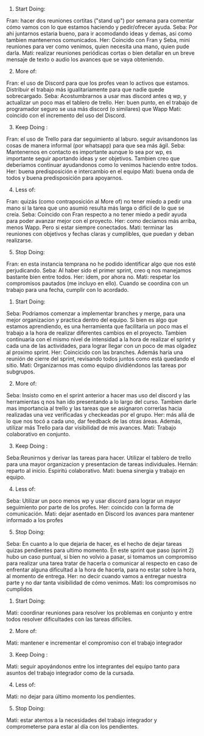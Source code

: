 <!-- La retrospectiva
A esta altura ya tenemos un sprint terminado. Eso quiere decir que tienen evidencia de cómo
funcionó el grupo durante estas semanas y es un muy buen momento para hacer un análisis.
La retrospectiva se centra en mejorar como equipo. Los invitamos a que implementen la
dinámica de la estrella de mar que busca resaltar aquello que hay que:
1. Comenzar a hacer.
2. Hacer más.
3. Continuar haciendo.
4. Hacer menos.
5. Dejar de hacer.
Pueden leer más sobre esta ceremonia aquí: https://proyectosagiles.org/2009/06/14/retrospectiva-estrella-mar-starfish-retrospective-scrum/ -->

<!-- lo siguiente son las partes de la "estrella de mar", cada uno agregue lo que le parezca en cada ítem: -->

1. Start Doing: 
<!-- Aquí van todas aquellas cosas innovadoras o que por cierta curiosidad queremos probar. O tal vez son soluciones comprobadas que notamos que deberíamos usar. Por ejemplo usar una wiki para la comunicación o repositorio interno. -->
Fran: hacer dos reuniones cortitas ("stand up") por semana para comentar cómo vamos con lo que estamos haciendo y pedir/ofrecer ayuda.
Seba: Por ahi juntarnos estaria bueno, para ir acomodando ideas y demas, asi como tambien mantenernos comunicados.
Her: Coincido con Fran y Seba, mini reuniones para ver como venimos, quien necesita una mano, quien pude darla.
Mati: realizar reuniones periódicas cortas o bien detallar en un breve mensaje de texto o audio los avances que se vaya obteniendo.

2. More of: 
<!-- Este paso personalmente considero que será alimentado por el anterior en las siguiente retrospectiva (espero). Es decir que los [Start Doing] se convertirán en [More of]. Esto significa aquellas cosas que estamos usando o haciendo y que queremos que mejoren. Son practicas que creemos que requiere mas refinamiento y que nos gustan mucho por ello hay que darles mas. -->
Fran: el uso de Discord para que los profes vean lo activos que estamos. Distribuir el trabajo más igualitariamente para que nadie  quede sobrecargado.
Seba: Acostumbrarnos a usar mas discord antes q wp, y actualizar un poco mas el tablero de trello.
Her: buen punto, en el trabajo de programador seguro se usa más discord (o similares) que Wapp
Mati: coincido con el incremento del uso del Discord. 
 
3. Keep Doing : 
<!-- Como secuencia lógica aquello que fue un [More of] llegaría a un nivel de maduración y se convertirá en [Keep Doing]. Es aquello que venimos haciendo y que nos brinda valor. Debemos seguir haciéndolo pero no será preocupación mejorarlo. Está bien como esta. -->
Fran: el uso de Trello para dar seguimiento al laburo. seguir avisandonos las cosas de manera informal (por whatsapp) para que sea más ágil.
Seba: Mantenernos en contacto es importante aunque lo sea por wp, es importante seguir aportando ideas y ser objetivos. Tambien creo que deberiamos continuar ayudandonos como lo venimos haciendo entre todos.
Her: buena predisposición e intercambio en el equipo
Mati: buena onda de todos y buena predisposición para apoyarnos.

4. Less of: 
<!-- En este punto ponemos aquello que tal vez en una retrospectiva fue [Start Doing] pero no nos genero el valor que queriamos. Aquello que intentamos pero no nos dan tanto beneficio como se esperaba. Está bien, démosle como una segunda oportunidad, pero no esta en nuestras prioridades. Tal vez no nos funcione. También puede ser el quitar una parte de una práctica como el reporte de horas mensual o cosas por el estilo, es decir, obligatorias de cumplir pero no nos aportan valor. Y es ahí donde seguimos con el -->
Fran: quizás (como contraposición al More of) no tener miedo a pedir una mano si la tarea que uno asumió resulta más larga o difícil de lo que se creía.
Seba: Coincido con Fran respecto a no tener miedo a pedir ayuda para poder avanzar mejor con el proyecto.
Her: como decíamos más arriba, menos Wapp. Pero si estar siempre conectados.
Mati: terminar las reuniones con objetivos y fechas claras y cumplibles, que puedan y deban realizarse.

5. Stop Doing:
 <!-- En este punto exponemos aquellas practicas que a pesar de ser [Less of] pues podemos eliminarlas. Cuando el equipo ve que no le da valor o simplemente no le gusta una practica puede optar por eliminarla. -->
 
 Fran: en esta instancia temprana no he podido identificar algo que nos esté perjudicando.
 Seba: Al haber sido el primer sprint, creo q nos manejamos bastante bien entre todos.
 Her: idem, por ahora no.
 Mati: respetar los compromisos pautados (me incluyo en ello). Cuando se coordina con un trabajo para una fecha, cumplir con lo acordado.


<!-- --------------------------------------------------------------------------------------------------------//------------------------------------------------------------------------------------------------------------ -->

 <!-- RETROSPECTIVA DE SPRINT 2 -->
 <!--
    1. Comenzar a hacer.
    2. Hacer más.
    3. Continuar haciendo.
    4. Hacer menos.
    5. Dejar de hacer.
-->


1. Start Doing: 
<!-- Aquí van todas aquellas cosas innovadoras o que por cierta curiosidad queremos probar. O tal vez son soluciones comprobadas que notamos que deberíamos usar. Por ejemplo usar una wiki para la comunicación o repositorio interno. -->
Seba: Podriamos comenzar a implementar branches y merge, para una mejor organizacion y practica dentro del equipo. Si bien es algo que estamos aprendiendo, es una herramienta que facilitaria un poco mas el trabajo a la hora de realizar diferentes cambios en el proyecto.
Tambien continuaria con el mismo nivel de intensidad a la hora de realizar el sprint y cada una de las actividades, para lograr llegar con un poco de mas olgadez al proximo sprint.
Her: Coincicido con las branches. Además haría una reunión de cierre del sprint, revisando todos juntos como está quedando el sitio.
Mati: Organizarnos mas como equipo dividiéndonos las tareas por subgrupos.

2. More of:
<!-- Este paso personalmente considero que será alimentado por el anterior en las siguiente retrospectiva (espero). Es decir que los [Start Doing] se convertirán en [More of]. Esto significa aquellas cosas que estamos usando o haciendo y que queremos que mejoren. Son practicas que creemos que requiere mas refinamiento y que nos gustan mucho por ello hay que darles mas. -->
Seba: Insisto como en el sprint anterior a hacer mas uso del discord y las herramientas q nos han ido presentando a lo largo del curso. Tambien darle mas importancia al trello y las tareas que se asignaron correrlas hacia realizadas una vez verificadas y checkeadas por el grupo.
Her: más allá de lo que nos tocó a cada uno, dar feedback de las otras áreas. Además, utilizar más Trello para dar visibilidad de mis avances.
Mati: Trabajo colaborativo en conjunto.

3. Keep Doing : 
<!-- Como secuencia lógica aquello que fue un [More of] llegaría a un nivel de maduración y se convertirá en [Keep Doing]. Es aquello que venimos haciendo y que nos brinda valor. Debemos seguir haciéndolo pero no será preocupación mejorarlo. Está bien como esta. -->
Seba:Reunirnos y derivar las tareas para hacer. Utilizar el tablero de trello para una mayor organizacion y presentacion de tareas individuales.
Hernán: reparto al inicio. Espiritú colaborativo.
Mati: buena sinergia y trabajo en equipo.

4. Less of: 
<!-- En este punto ponemos aquello que tal vez en una retrospectiva fue [Start Doing] pero no nos genero el valor que queriamos. Aquello que intentamos pero no nos dan tanto beneficio como se esperaba. Está bien, démosle como una segunda oportunidad, pero no esta en nuestras prioridades. Tal vez no nos funcione. También puede ser el quitar una parte de una práctica como el reporte de horas mensual o cosas por el estilo, es decir, obligatorias de cumplir pero no nos aportan valor. Y es ahí donde seguimos con el -->
Seba: Utilizar un poco menos wp y usar discord para lograr un mayor seguimiento por parte de los profes.
Her: coincido con la forma de comunicación.
Mati: dejar asentado en Discord los avances para mantener informado a los profes

5. Stop Doing:
 <!-- En este punto exponemos aquellas practicas que a pesar de ser [Less of] pues podemos eliminarlas. Cuando el equipo ve que no le da valor o simplemente no le gusta una practica puede optar por eliminarla. -->
 Seba: En cuanto a lo que dejaria de hacer, es el hecho de dejar tareas quizas pendientes para ultimo momento. En este sprint que paso (sprint 2) hubo un caso puntual, si bien no volvio a pasar, si tomamos un compromiso para realizar una tarea tratar de hacerla o comunicar al respecto en caso de enfrentar alguna dificultad a la hora de hacerla, para no estar sobre la hora, al momento de entrega.
Her: no decir cuando vamos a entregar nuestra parte y no dar tanta visibilidad de cómo venimos.
Mati: los compromisos no cumplidos  

<!-- --------------------------------------------------------------------------------------------------------//------------------------------------------------------------------------------------------------------------ -->

 <!-- RETROSPECTIVA DE SPRINT 3 -->
 <!--
    1. Comenzar a hacer.
    2. Hacer más.
    3. Continuar haciendo.
    4. Hacer menos.
    5. Dejar de hacer.
-->


1. Start Doing: 
<!-- Aquí van todas aquellas cosas innovadoras o que por cierta curiosidad queremos probar. O tal vez son soluciones comprobadas que notamos que deberíamos usar. Por ejemplo usar una wiki para la comunicación o repositorio interno. -->
Mati: coordinar reuniones para resolver los problemas en conjunto y entre todos resolver dificultades con las tareas difíciles.

2. More of:
<!-- Este paso personalmente considero que será alimentado por el anterior en las siguiente retrospectiva (espero). Es decir que los [Start Doing] se convertirán en [More of]. Esto significa aquellas cosas que estamos usando o haciendo y que queremos que mejoren. Son practicas que creemos que requiere mas refinamiento y que nos gustan mucho por ello hay que darles mas. -->
Mati: mantener e incrementar el compromiso con el trabajo integrador

3. Keep Doing : 
<!-- Como secuencia lógica aquello que fue un [More of] llegaría a un nivel de maduración y se convertirá en [Keep Doing]. Es aquello que venimos haciendo y que nos brinda valor. Debemos seguir haciéndolo pero no será preocupación mejorarlo. Está bien como esta. -->
Mati: seguir apoyándonos entre los integrantes del equipo tanto para asuntos del trabajo integrador como de la cursada.

4. Less of: 
<!-- En este punto ponemos aquello que tal vez en una retrospectiva fue [Start Doing] pero no nos genero el valor que queriamos. Aquello que intentamos pero no nos dan tanto beneficio como se esperaba. Está bien, démosle como una segunda oportunidad, pero no esta en nuestras prioridades. Tal vez no nos funcione. También puede ser el quitar una parte de una práctica como el reporte de horas mensual o cosas por el estilo, es decir, obligatorias de cumplir pero no nos aportan valor. Y es ahí donde seguimos con el -->
Mati: no dejar para último momento los pendientes.

5. Stop Doing:
 <!-- En este punto exponemos aquellas practicas que a pesar de ser [Less of] pues podemos eliminarlas. Cuando el equipo ve que no le da valor o simplemente no le gusta una practica puede optar por eliminarla. -->
Mati: estar atentos a la necesidades del trabajo integrador y comprometerse para estar al día con los pendientes.


